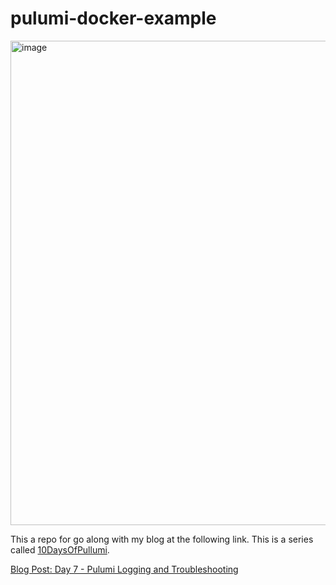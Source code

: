 # pulumi-docker-example

<img width="775" alt="image" src="https://user-images.githubusercontent.com/38886930/169664933-02e5033a-2d60-49cc-ac62-9ada0fb5ba76.png">

This a repo for go along with my blog at the following link. This is a series called [10DaysOfPullumi](https://blog.justjordant.com/series/10-days-of-pulumi).

[Blog Post: Day 7 - Pulumi Logging and Troubleshooting](https://blog.justjordant.com/day-8-pulumi-logging-and-troubleshooting)
